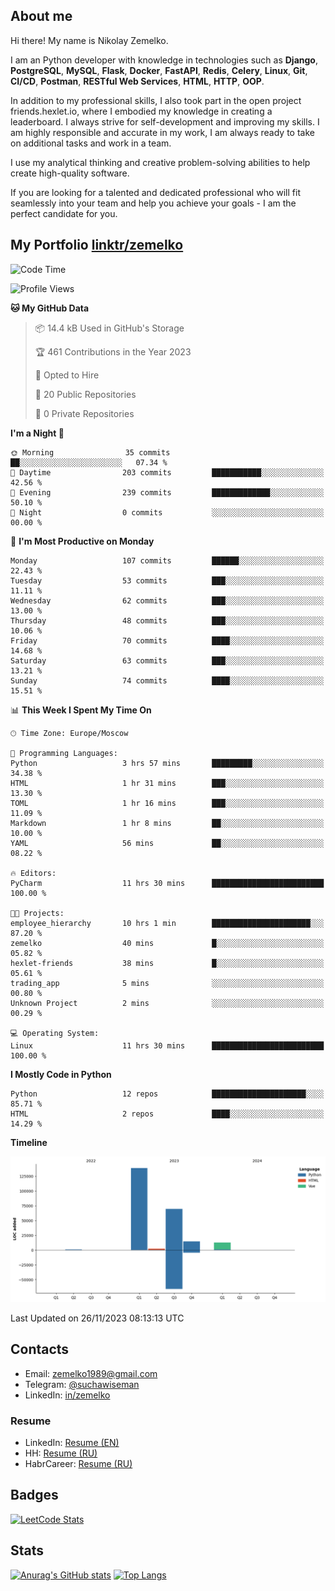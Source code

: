 ## About me
Hi there! My name is Nikolay Zemelko. 

I am an Python developer with knowledge in technologies such as **Django**, **PostgreSQL**, **MySQL**, **Flask**, **Docker**, **FastAPI**, **Redis**, **Celery**, **Linux**, **Git**, **CI/CD**, **Postman**, **RESTful Web Services**, **HTML**, **HTTP**, **OOP**.

In addition to my professional skills, I also took part in the open project friends.hexlet.io, where I embodied my knowledge in creating a leaderboard.
I always strive for self-development and improving my skills. I am highly responsible and accurate in my work, I am always ready to take on additional tasks and work in a team.

I use my analytical thinking and creative problem-solving abilities to help create high-quality software.

If you are looking for a talented and dedicated professional who will fit seamlessly into your team and help you achieve your goals - I am the perfect candidate for you.

## My Portfolio [linktr/zemelko](https://linktr.ee/zemelko)


<!--START_SECTION:waka-->
![Code Time](http://img.shields.io/badge/Code%20Time-12%20hrs%202%20mins-blue)

![Profile Views](http://img.shields.io/badge/Profile%20Views-76-blue)

**🐱 My GitHub Data** 

> 📦 14.4 kB Used in GitHub's Storage 
 > 
> 🏆 461 Contributions in the Year 2023
 > 
> 💼 Opted to Hire
 > 
> 📜 20 Public Repositories 
 > 
> 🔑 0 Private Repositories 
 > 
**I'm a Night 🦉** 

```text
🌞 Morning                35 commits          ██░░░░░░░░░░░░░░░░░░░░░░░   07.34 % 
🌆 Daytime                203 commits         ███████████░░░░░░░░░░░░░░   42.56 % 
🌃 Evening                239 commits         █████████████░░░░░░░░░░░░   50.10 % 
🌙 Night                  0 commits           ░░░░░░░░░░░░░░░░░░░░░░░░░   00.00 % 
```
📅 **I'm Most Productive on Monday** 

```text
Monday                   107 commits         ██████░░░░░░░░░░░░░░░░░░░   22.43 % 
Tuesday                  53 commits          ███░░░░░░░░░░░░░░░░░░░░░░   11.11 % 
Wednesday                62 commits          ███░░░░░░░░░░░░░░░░░░░░░░   13.00 % 
Thursday                 48 commits          ███░░░░░░░░░░░░░░░░░░░░░░   10.06 % 
Friday                   70 commits          ████░░░░░░░░░░░░░░░░░░░░░   14.68 % 
Saturday                 63 commits          ███░░░░░░░░░░░░░░░░░░░░░░   13.21 % 
Sunday                   74 commits          ████░░░░░░░░░░░░░░░░░░░░░   15.51 % 
```


📊 **This Week I Spent My Time On** 

```text
🕑︎ Time Zone: Europe/Moscow

💬 Programming Languages: 
Python                   3 hrs 57 mins       █████████░░░░░░░░░░░░░░░░   34.38 % 
HTML                     1 hr 31 mins        ███░░░░░░░░░░░░░░░░░░░░░░   13.30 % 
TOML                     1 hr 16 mins        ███░░░░░░░░░░░░░░░░░░░░░░   11.09 % 
Markdown                 1 hr 8 mins         ██░░░░░░░░░░░░░░░░░░░░░░░   10.00 % 
YAML                     56 mins             ██░░░░░░░░░░░░░░░░░░░░░░░   08.22 % 

🔥 Editors: 
PyCharm                  11 hrs 30 mins      █████████████████████████   100.00 % 

🐱‍💻 Projects: 
employee_hierarchy       10 hrs 1 min        ██████████████████████░░░   87.20 % 
zemelko                  40 mins             █░░░░░░░░░░░░░░░░░░░░░░░░   05.82 % 
hexlet-friends           38 mins             █░░░░░░░░░░░░░░░░░░░░░░░░   05.61 % 
trading_app              5 mins              ░░░░░░░░░░░░░░░░░░░░░░░░░   00.80 % 
Unknown Project          2 mins              ░░░░░░░░░░░░░░░░░░░░░░░░░   00.29 % 

💻 Operating System: 
Linux                    11 hrs 30 mins      █████████████████████████   100.00 % 
```

**I Mostly Code in Python** 

```text
Python                   12 repos            █████████████████████░░░░   85.71 % 
HTML                     2 repos             ████░░░░░░░░░░░░░░░░░░░░░   14.29 % 
```



**Timeline**

![Lines of Code chart](https://raw.githubusercontent.com/zemelko/zemelko/main/assets/bar_graph.png)


 Last Updated on 26/11/2023 08:13:13 UTC
<!--END_SECTION:waka-->

## Contacts

* Email: [zemelko1989@gmail.com](mailto:zemelko1989@gmail.com)
* Telegram: [@suchawiseman](https://t.me/suchawiseman)
* LinkedIn: [in/zemelko](https://www.linkedin.com/in/zemelko)

### Resume

* LinkedIn: [Resume (EN)](https://www.linkedin.com/in/zemelko)
* HH: [Resume (RU)](https://hh.ru/resume/4a4435a9ff09e87f6c0039ed1f4e475572454c)
* HabrCareer: [Resume (RU)](https://career.habr.com/zemelko1)

## Badges

[![LeetCode Stats](https://leetcode.card.workers.dev/zemelko?font=source_code_pro&extension=null)](https://leetcode.com/zemelko/)

## Stats
[![Anurag's GitHub stats](https://github-readme-stats.vercel.app/api?username=zemelko)](https://github.com/zemelko/github-readme-stats)
[![Top Langs](https://github-readme-stats.vercel.app/api/top-langs/?username=zemelko&layout=compact&langs_count=10)](https://github.com/zemelko/github-readme-stats)
